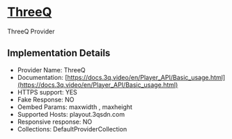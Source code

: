 # [ThreeQ](https://playout.3qsdn.com)

ThreeQ Provider

## Implementation Details

- Provider
Name: ThreeQ
- Documentation: [https://docs.3q.video/en/Player_API/Basic_usage.html](https://docs.3q.video/en/Player_API/Basic_usage.html)
- HTTPS support: YES
- Fake Response: NO
- Oembed Params: maxwidth , maxheight
- Supported Hosts: playout.3qsdn.com
- Responsive response: NO
- Collections: DefaultProviderCollection


